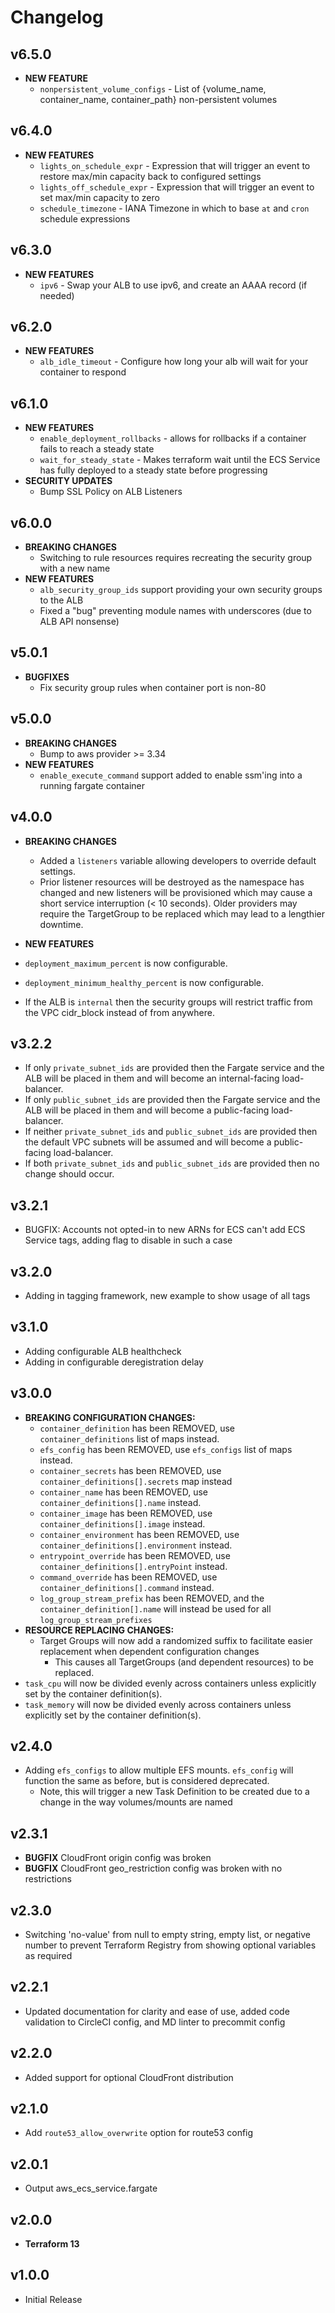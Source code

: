 # Changelog

## v6.5.0
* **NEW FEATURE**
  * `nonpersistent_volume_configs` - List of {volume_name, container_name, container_path} non-persistent volumes

## v6.4.0

* **NEW FEATURES**
  * `lights_on_schedule_expr` - Expression that will trigger an event to restore max/min capacity back to configured settings
  * `lights_off_schedule_expr` - Expression that will trigger an event to set max/min capacity to zero
  * `schedule_timezone` - IANA Timezone in which to base `at` and `cron` schedule expressions

## v6.3.0

* **NEW FEATURES**
  * `ipv6` - Swap your ALB to use ipv6, and create an AAAA record (if needed)

## v6.2.0

* **NEW FEATURES**
  * `alb_idle_timeout` - Configure how long your alb will wait for your container to respond

## v6.1.0

* **NEW FEATURES**
  * `enable_deployment_rollbacks` - allows for rollbacks if a container fails to reach a steady state
  * `wait_for_steady_state` - Makes terraform wait until the ECS Service has fully deployed to a steady state before progressing
* **SECURITY UPDATES**
  * Bump SSL Policy on ALB Listeners

## v6.0.0
* **BREAKING CHANGES**
  * Switching to rule resources requires recreating the security group with a new name
* **NEW FEATURES**
  * `alb_security_group_ids` support providing your own security groups to the ALB
  * Fixed a "bug" preventing module names with underscores (due to ALB API nonsense)


## v5.0.1
* **BUGFIXES**
  * Fix security group rules when container port is non-80

## v5.0.0
* **BREAKING CHANGES**
  * Bump to aws provider >= 3.34
* **NEW FEATURES**
  * `enable_execute_command` support added to enable ssm'ing into a running fargate container

## v4.0.0

* **BREAKING CHANGES**
  * Added a `listeners` variable allowing developers to override default settings.
  * Prior listener resources will be destroyed as the namespace has changed and new listeners will be provisioned which may cause a short service interruption (&lt; 10 seconds). Older providers may require the TargetGroup to be replaced which may lead to a lengthier downtime.

* **NEW FEATURES**
* `deployment_maximum_percent` is now configurable.
* `deployment_minimum_healthy_percent` is now configurable.
* If the ALB is `internal` then the security groups will restrict traffic from the VPC cidr_block instead of from anywhere.

## v3.2.2

* If only `private_subnet_ids` are provided then the Fargate service and the ALB will be placed in them and will become an internal-facing load-balancer.
* If only `public_subnet_ids` are provided then the Fargate service and the ALB will be placed in them and will become a public-facing load-balancer.
* If neither `private_subnet_ids` and `public_subnet_ids` are provided then the default VPC subnets will be assumed and will become a public-facing load-balancer.
* If both `private_subnet_ids` and `public_subnet_ids` are provided then no change should occur.

## v3.2.1

* BUGFIX: Accounts not opted-in to new ARNs for ECS can't add ECS Service tags, adding flag to disable in such a case

## v3.2.0

* Adding in tagging framework, new example to show usage of all tags

## v3.1.0

* Adding configurable ALB healthcheck
* Adding in configurable deregistration delay

## v3.0.0

* **BREAKING CONFIGURATION CHANGES:**
  * `container_definition` has been REMOVED, use `container_definitions` list of maps instead.
  * `efs_config` has been REMOVED, use `efs_configs` list of maps instead.
  * `container_secrets` has been REMOVED, use `container_definitions[].secrets` map instead
  * `container_name` has been REMOVED, use `container_definitions[].name` instead.
  * `container_image` has been REMOVED, use `container_definitions[].image` instead.
  * `container_environment` has been REMOVED, use `container_definitions[].environment` instead.
  * `entrypoint_override` has been REMOVED, use `container_definitions[].entryPoint` instead.
  * `command_override` has been REMOVED, use `container_definitions[].command` instead.
  * `log_group_stream_prefix` has been REMOVED, and the `container_definition[].name` will instead be used for all `log_group_stream_prefixes`
* **RESOURCE REPLACING CHANGES:**
  * Target Groups will now add a randomized suffix to facilitate easier replacement when dependent configuration changes
    * This causes all TargetGroups (and dependent resources) to be replaced.
* `task_cpu` will now be divided evenly across containers unless explicitly set by the container definition(s).
* `task_memory` will now be divided evenly across containers unless explicitly set by the container definition(s).

## v2.4.0

* Adding `efs_configs` to allow multiple EFS mounts.  `efs_config` will function the same as before, but is considered deprecated.
  * Note, this will trigger a new Task Definition to be created due to a change in the way volumes/mounts are named

## v2.3.1

* **BUGFIX** CloudFront origin config was broken
* **BUGFIX** CloudFront geo_restriction config was broken with no restrictions

## v2.3.0

* Switching 'no-value' from null to empty string, empty list, or negative number to prevent Terraform Registry from showing optional variables as required

## v2.2.1

* Updated documentation for clarity and ease of use, added code validation to CircleCI config, and MD linter to precommit config

## v2.2.0

* Added support for optional CloudFront distribution

## v2.1.0

* Add `route53_allow_overwrite` option for route53 config

## v2.0.1

* Output aws_ecs_service.fargate

## v2.0.0

* **Terraform 13**

## v1.0.0

* Initial Release
